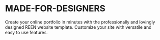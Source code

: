 # MADE-FOR-DESIGNERS
Create your online portfolio in minutes with the professionally and lovingly designed REEN website template. Customize your site with versatile and easy to use features.
